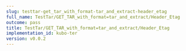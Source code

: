 ```yaml
---
slug: testtar-get_tar_with_format-tar_and_extract-header_etag
full_name: TestTar/GET_TAR_with_format=tar_and_extract/Header_Etag
outcome: pass
title: TestTar/GET_TAR_with_format=tar_and_extract/Header_Etag
implementation_id: kubo-ter
version: v0.0.2
---
```



